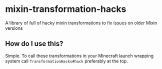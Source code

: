 # mixin-transformation-hacks
A library of full of hacky mixin transformations to fix issues on older Mixin versions

## How do I use this?
Simple. To call these transformations in your Minecraft launch wrapping system call `TransformationHacks#hack` preferably at the top.
